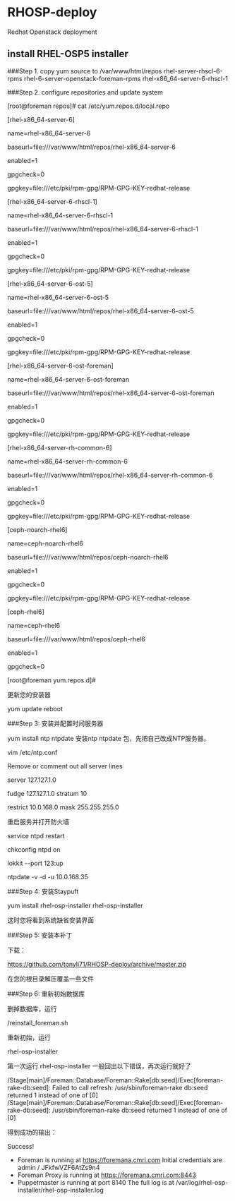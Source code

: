 # RHOSP-deploy
Redhat Openstack deployment 


## install RHEL-OSP5 installer


###Step 1.
copy yum source to /var/www/html/repos
rhel-server-rhscl-6-rpms
rhel-6-server-openstack-foreman-rpms
rhel-x86_64-server-6-rhscl-1

###Step 2.
configure repositories and update system

[root@foreman repos]# cat /etc/yum.repos.d/local.repo

[rhel-x86_64-server-6]

name=rhel-x86_64-server-6

baseurl=file:///var/www/html/repos/rhel-x86_64-server-6

enabled=1

gpgcheck=0

gpgkey=file:///etc/pki/rpm-gpg/RPM-GPG-KEY-redhat-release



[rhel-x86_64-server-6-rhscl-1]

name=rhel-x86_64-server-6-rhscl-1

baseurl=file:///var/www/html/repos/rhel-x86_64-server-6-rhscl-1

enabled=1

gpgcheck=0

gpgkey=file:///etc/pki/rpm-gpg/RPM-GPG-KEY-redhat-release

[rhel-x86_64-server-6-ost-5]

name=rhel-x86_64-server-6-ost-5

baseurl=file:///var/www/html/repos/rhel-x86_64-server-6-ost-5

enabled=1

gpgcheck=0

gpgkey=file:///etc/pki/rpm-gpg/RPM-GPG-KEY-redhat-release



[rhel-x86_64-server-6-ost-foreman]

name=rhel-x86_64-server-6-ost-foreman

baseurl=file:///var/www/html/repos/rhel-x86_64-server-6-ost-foreman

enabled=1

gpgcheck=0

gpgkey=file:///etc/pki/rpm-gpg/RPM-GPG-KEY-redhat-release



[rhel-x86_64-server-rh-common-6]

name=rhel-x86_64-server-rh-common-6

baseurl=file:///var/www/html/repos/rhel-x86_64-server-rh-common-6

enabled=1

gpgcheck=0

gpgkey=file:///etc/pki/rpm-gpg/RPM-GPG-KEY-redhat-release



[ceph-noarch-rhel6]

name=ceph-noarch-rhel6

baseurl=file:///var/www/html/repos/ceph-noarch-rhel6

enabled=1

gpgcheck=0

gpgkey=file:///etc/pki/rpm-gpg/RPM-GPG-KEY-redhat-release



[ceph-rhel6]

name=ceph-rhel6

baseurl=file:///var/www/html/repos/ceph-rhel6

enabled=1

gpgcheck=0

[root@foreman yum.repos.d]# 

更新您的安装器

yum update
reboot

###Step 3: 安装并配置时间服务器

yum install ntp ntpdate
安装ntp ntpdate 包，先把自己改成NTP服务器。

vim /etc/ntp.conf

Remove or comment out all server lines

server 127.127.1.0

fudge 127.127.1.0 stratum 10

restrict 10.0.168.0 mask 255.255.255.0

重启服务并打开防火墙

service ntpd restart

chkconfig ntpd on

lokkit --port 123:up

 ntpdate -v -d -u 10.0.168.35


###Step 4: 安装Staypuft

yum install rhel-osp-installer
rhel-osp-installer

这时您将看到系统缺省安装界面

###Step 5: 安装本补丁

下载：

https://github.com/tonyli71/RHOSP-deploy/archive/master.zip

在您的根目录解压覆盖一些文件


###Step 6: 重新初始数据库

删掉数据库，运行 

/reinstall_foreman.sh 

重新初始，运行

rhel-osp-installer

第一次运行 rhel-osp-installer 一般回出以下错误，再次运行就好了

/Stage[main]/Foreman::Database/Foreman::Rake[db:seed]/Exec[foreman-rake-db:seed]: Failed to call refresh: /usr/sbin/foreman-rake db:seed returned 1 instead of one of [0]
 /Stage[main]/Foreman::Database/Foreman::Rake[db:seed]/Exec[foreman-rake-db:seed]: /usr/sbin/foreman-rake db:seed returned 1 instead of one of [0]

得到成功的输出：

Success!
  * Foreman is running at https://foremana.cmri.com
      Initial credentials are admin / JFkfwVZF6AtZs9n4
  * Foreman Proxy is running at https://foremana.cmri.com:8443
  * Puppetmaster is running at port 8140
  The full log is at /var/log/rhel-osp-installer/rhel-osp-installer.log

